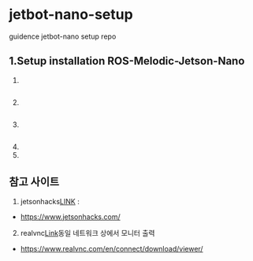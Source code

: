 # jetbot-nano-setup
guidence  jetbot-nano setup repo

 ## 1.Setup installation ROS-Melodic-Jetson-Nano 
  1. 
   ```
   ```
  2.
   ```
   ```
  3.
   ```
   ```
  4.
  5.

 ## 참고 사이트
 1. jetsonhacks[LINK](https://www.jetsonhacks.com/) : 
   - https://www.jetsonhacks.com/
 2. realvnc[Link](https://www.realvnc.com/en/connect/download/viewer/)동일 네트워크 상에서 모니터 출력
   - https://www.realvnc.com/en/connect/download/viewer/  
